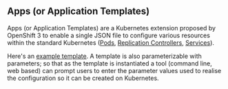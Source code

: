 ## Apps (or Application Templates)

Apps (or Application Templates) are a Kubernetes extension proposed by OpenShift 3 to enable a single JSON file to configure various resources within the standard Kubernetes ([Pods](pods.html), [Replication Controllers](replicationControllers.html), [Services](services.md)).

Here's an [example template](https://github.com/openshift/origin/blob/master/api/examples/template.json). A template is also parameterizable with parameters; so that as the template is instantiated a tool (command line, web based) can prompt users to enter the parameter values used to realise the configuration so it can be created on Kubernetes.



